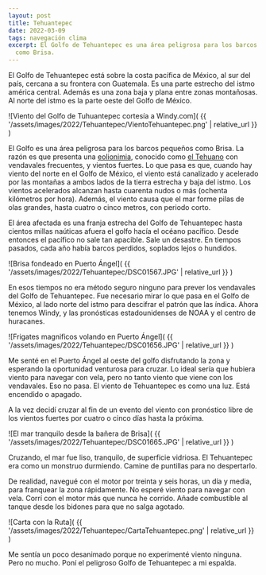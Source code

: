 ```yaml
---
layout: post
title: Tehuantepec
date: 2022-03-09
tags: navegación clima
excerpt: El Golfo de Tehuantepec es una área peligrosa para los barcos pequeños
  como Brisa.
---
```


El Golfo de Tehuantepec está sobre la costa pacífica de México, al sur del país,
cercana a su frontera con Guatemala. Es una parte estrecho del istmo américa
central.  Además es una zona baja y plana entre zonas montañosas. Al norte
del istmo es la parte oeste del Golfo de México.

![Viento del Golfo de Tuhuantepec cortesía a Windy.com](
  {{ '/assets/images/2022/Tehuantepec/VientoTehuantepec.png' | relative_url }}
)

El Golfo es una área peligrosa para los barcos pequeños como
Brisa. La razón es que presenta una
[eolionimia](https://es.wikipedia.org/wiki/Eolionimia),
conocido como
[el Tehuano](https://es.wikipedia.org/wiki/Tehuano_(Eolionimia))
con vendavales frecuentes, y vientos fuertes.
Lo que pasa es que, cuando hay viento del norte en el Golfo de México, el viento
está canalizado y acelerado por las montañas a ambos lados de la tierra
estrecha y baja del istmo.
Los vientos acelerados alcanzan hasta cuarenta nudos o más (ochenta
kilómetros por hora). Además, el viento causa que el mar forme pilas de olas
grandes, hasta cuatro o cinco metros, con periodo corto.

El área afectada es una franja estrecha del Golfo
de Tehuantepec hasta cientos millas naúticas afuera el golfo hacía el
océano pacífico. Desde entonces el pacífico no sale tan apacible.
Sale un desastre. En tiempos pasados, cada año había barcos perdidos,
soplados lejos o hundidos.

![Brisa fondeado en Puerto Ángel](
  {{ '/assets/images/2022/Tehuantepec/DSC01567.JPG' | relative_url }}
)

En esos tiempos no era método seguro ninguno para prever los vendavales del
Golfo de Tehuantepec. Fue necesario mirar lo que pasa en el Golfo de México,
al lado norte del istmo para descifrar el patrón que las índica.
Ahora tenemos Windy, y las pronósticas estadounidenses de NOAA y el centro de
huracanes.

![Frigates magnificos volando en Puerto Ángel](
  {{ '/assets/images/2022/Tehuantepec/DSC01656.JPG' | relative_url }}
)

Me senté en el Puerto Ángel al oeste del golfo disfrutando la zona y
esperando la oportunidad venturosa para cruzar. Lo ideal sería que hubiera
viento para navegar con vela, pero no tanto viento que viene con los
vendavales. Eso no pasa. El viento de Tehuantepec es como una luz. Está
encendido o apagado.

A la vez decidí cruzar al fin de un evento del viento con pronóstico
libre de los vientos fuertes por cuatro o cinco días hasta la próxima.

![El mar tranquilo desde la bañera de Brisa](
  {{ '/assets/images/2022/Tehuantepec/DSC01665.JPG' | relative_url }}
)

Cruzando, el mar fue liso, tranquilo, de superficie vidriosa.  El Tehuantepec
era como un monstruo durmiendo. Camine de puntillas para no despertarlo.

De realidad, navegué con el motor por treinta y seis horas, un día y media,
para franquear la zona rápidamente.  No esperé viento para navegar con vela.
Corrí con el motor más que nunca he corrido.  Añade combustible al tanque desde
los bidones para que no salga agotado.

![Carta con la Ruta](
  {{ '/assets/images/2022/Tehuantepec/CartaTehuantepec.png' | relative_url }}
)

Me sentía un poco desanimado porque no experimenté viento ninguna. Pero no mucho.
Poní el peligroso Golfo de Tehuantepec a mi espalda.

